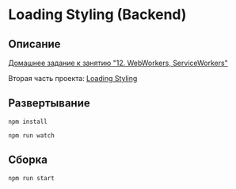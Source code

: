 # Loading Styling (Backend)

## Описание

[Домашнее задание к занятию "12. WebWorkers, ServiceWorkers"](https://github.com/netology-code/ahj-homeworks/tree/AHJ-50/workers#loading-styling)

Вторая часть проекта: [Loading Styling](https://github.com/neondoll/ahj-homeworks-workers-loading-styling)

## Развертывание

```npm install```

```npm run watch```

## Сборка

```npm run start```